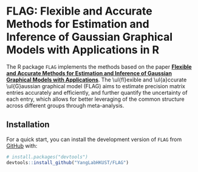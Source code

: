 # FLAG: Flexible and Accurate Methods for Estimation and Inference of Gaussian Graphical Models with Applications in R

The R package `FLAG` implements the methods based on the paper [**Flexible and Accurate Methods for Estimation and Inference of Gaussian Graphical Models with Applications**](https://doi.org/10.48550/arXiv.2306.17584).
The \ul{fl}exible and \ul{a}ccurate \ul{G}aussian graphical model (FLAG) aims to estimate precision matrix entries accurately and efficiently, and further quantify the uncertainty of each entry, which allows for better leveraging of the common structure across different groups through meta-analysis.

## Installation

For a quick start, you can install the development version of `FLAG`
from [GitHub](https://github.com/) with:

``` r
# install.packages("devtools")
devtools::install_github("YangLabHKUST/FLAG")
```

